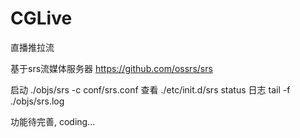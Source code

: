 # CGLive
直播推拉流

基于srs流媒体服务器 https://github.com/ossrs/srs

启动     ./objs/srs -c conf/srs.conf
查看  ./etc/init.d/srs status
日志   tail -f ./objs/srs.log

功能待完善, coding...
